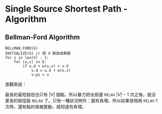 # Single Source Shortest Path - Algorithm

## Bellman-Ford Algorithm

```pseudocode
BELLMAN_FORD(G)
INITIALIZE(G) // 把 d 都設成無限
for i in len(V) - 1:
	for (u,v) in E:
		if u.d + w(u,v) > v.d
			v.d = u.d + w(u,v)
			v.pi = u
```



直觀來說：

最長的最短路徑也只有 $|V|$ 個點，所以暴力把全部邊 `RELAX` $|V| - 1$ 次之後，就沒更長的路徑能 `RELAX` 了。只有一種狀況例外：圖有負環。所以如果發現再 `RELAX`  1 次時，還有點的值被更動，就知道有負環。